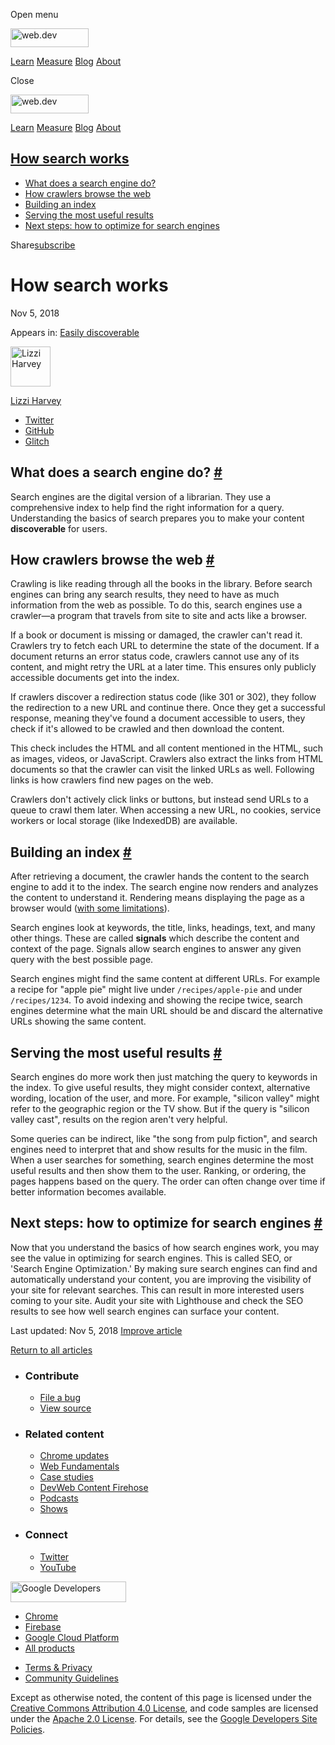 <span class="w-tooltip w-tooltip--left">Open menu</span>

<a href="/" class="gc-analytics-event header-default__logo-link"><img src="/images/lockup.svg" alt="web.dev" class="header-default__logo" width="125" height="30" /></a>

<a href="/learn/" class="gc-analytics-event header-default__link">Learn</a> <a href="/measure/" class="gc-analytics-event header-default__link">Measure</a> <a href="/blog/" class="gc-analytics-event header-default__link">Blog</a> <a href="/about/" class="gc-analytics-event header-default__link">About</a>

<span class="w-tooltip">Close</span>

<a href="/" class="gc-analytics-event"><img src="/images/lockup.svg" alt="web.dev" class="drawer-default__logo" width="125" height="30" /></a>

<a href="/learn/" class="gc-analytics-event drawer-default__link">Learn</a> <a href="/measure/" class="gc-analytics-event drawer-default__link">Measure</a> <a href="/blog/" class="gc-analytics-event drawer-default__link">Blog</a> <a href="/about/" class="gc-analytics-event drawer-default__link">About</a>

<a href="#how-search-works" class="w-toc__header--link">How search works</a>
----------------------------------------------------------------------------

-   [What does a search engine do?](#what-does-a-search-engine-do)
-   [How crawlers browse the web](#how-crawlers-browse-the-web)
-   [Building an index](#building-an-index)
-   [Serving the most useful results](#serving-the-most-useful-results)
-   [Next steps: how to optimize for search engines](#next-steps:-how-to-optimize-for-search-engines)

Share<a href="/newsletter/" class="gc-analytics-event w-actions__fab w-actions__fab--subscribe"><span>subscribe</span></a>

How search works
================

Nov 5, 2018

<span class="w-post-signpost__title">Appears in:</span> <a href="/discoverable" class="w-post-signpost__link">Easily discoverable</a>

[<img src="https://web-dev.imgix.net/image/admin/qAnatGOMJMeJhHbHwbWp.jpg?auto=format&amp;fit=crop&amp;h=64&amp;w=64" alt="Lizzi Harvey" class="w-author__image" sizes="(min-width: 64px) 64px, calc(100vw - 48px)" srcset="https://web-dev.imgix.net/image/admin/qAnatGOMJMeJhHbHwbWp.jpg?fit=crop&amp;h=64&amp;w=64&amp;auto=format&amp;dpr=1&amp;q=75, https://web-dev.imgix.net/image/admin/qAnatGOMJMeJhHbHwbWp.jpg?fit=crop&amp;h=64&amp;w=64&amp;auto=format&amp;dpr=2&amp;q=50 2x, https://web-dev.imgix.net/image/admin/qAnatGOMJMeJhHbHwbWp.jpg?fit=crop&amp;h=64&amp;w=64&amp;auto=format&amp;dpr=3&amp;q=35 3x, https://web-dev.imgix.net/image/admin/qAnatGOMJMeJhHbHwbWp.jpg?fit=crop&amp;h=64&amp;w=64&amp;auto=format&amp;dpr=4&amp;q=23 4x, https://web-dev.imgix.net/image/admin/qAnatGOMJMeJhHbHwbWp.jpg?fit=crop&amp;h=64&amp;w=64&amp;auto=format&amp;dpr=5&amp;q=20 5x" width="64" height="64" />](/authors/ekharvey/)

<a href="/authors/ekharvey/" class="w-author__name-link">Lizzi Harvey</a>

-   <a href="https://twitter.com/HarveyLizzi" class="w-author__link">Twitter</a>
-   <a href="https://github.com/ekharvey" class="w-author__link">GitHub</a>
-   <a href="https://glitch.com/@ekharvey" class="w-author__link">Glitch</a>

What does a search engine do? <a href="#what-does-a-search-engine-do" class="w-headline-link">#</a>
---------------------------------------------------------------------------------------------------

Search engines are the digital version of a librarian. They use a comprehensive index to help find the right information for a query. Understanding the basics of search prepares you to make your content **discoverable** for users.

How crawlers browse the web <a href="#how-crawlers-browse-the-web" class="w-headline-link">#</a>
------------------------------------------------------------------------------------------------

Crawling is like reading through all the books in the library. Before search engines can bring any search results, they need to have as much information from the web as possible. To do this, search engines use a crawler—a program that travels from site to site and acts like a browser.

If a book or document is missing or damaged, the crawler can't read it. Crawlers try to fetch each URL to determine the state of the document. If a document returns an error status code, crawlers cannot use any of its content, and might retry the URL at a later time. This ensures only publicly accessible documents get into the index.

If crawlers discover a redirection status code (like 301 or 302), they follow the redirection to a new URL and continue there. Once they get a successful response, meaning they've found a document accessible to users, they check if it's allowed to be crawled and then download the content.

This check includes the HTML and all content mentioned in the HTML, such as images, videos, or JavaScript. Crawlers also extract the links from HTML documents so that the crawler can visit the linked URLs as well. Following links is how crawlers find new pages on the web.

Crawlers don't actively click links or buttons, but instead send URLs to a queue to crawl them later. When accessing a new URL, no cookies, service workers or local storage (like IndexedDB) are available.

Building an index <a href="#building-an-index" class="w-headline-link">#</a>
----------------------------------------------------------------------------

After retrieving a document, the crawler hands the content to the search engine to add it to the index. The search engine now renders and analyzes the content to understand it. Rendering means displaying the page as a browser would ([with some limitations](https://developers.google.com/search/docs/guides/rendering)).

Search engines look at keywords, the title, links, headings, text, and many other things. These are called **signals** which describe the content and context of the page. Signals allow search engines to answer any given query with the best possible page.

Search engines might find the same content at different URLs. For example a recipe for "apple pie" might live under `/recipes/apple-pie` and under `/recipes/1234`. To avoid indexing and showing the recipe twice, search engines determine what the main URL should be and discard the alternative URLs showing the same content.

Serving the most useful results <a href="#serving-the-most-useful-results" class="w-headline-link">#</a>
--------------------------------------------------------------------------------------------------------

Search engines do more work then just matching the query to keywords in the index. To give useful results, they might consider context, alternative wording, location of the user, and more. For example, "silicon valley" might refer to the geographic region or the TV show. But if the query is "silicon valley cast", results on the region aren't very helpful.

Some queries can be indirect, like "the song from pulp fiction", and search engines need to interpret that and show results for the music in the film. When a user searches for something, search engines determine the most useful results and then show them to the user. Ranking, or ordering, the pages happens based on the query. The order can often change over time if better information becomes available.

Next steps: how to optimize for search engines <a href="#next-steps:-how-to-optimize-for-search-engines" class="w-headline-link">#</a>
--------------------------------------------------------------------------------------------------------------------------------------

Now that you understand the basics of how search engines work, you may see the value in optimizing for search engines. This is called SEO, or 'Search Engine Optimization.' By making sure search engines can find and automatically understand your content, you are improving the visibility of your site for relevant searches. This can result in more interested users coming to your site. Audit your site with Lighthouse and check the SEO results to see how well search engines can surface your content.

<span class="w-mr--sm">Last updated: Nov 5, 2018 </span>[Improve article](https://github.com/GoogleChrome/web.dev/blob/master/src/site/content/en/discoverable/how-search-works/index.md)

<a href="/discoverable" class="gc-analytics-event w-article-navigation__link w-article-navigation__link--back w-article-navigation__link--single">Return to all articles</a>

-   ### Contribute

    -   <a href="https://github.com/GoogleChrome/web.dev/issues/new?assignees=&amp;labels=bug&amp;template=bug_report.md&amp;title=" class="w-footer__linkbox-link">File a bug</a>
    -   <a href="https://github.com/googlechrome/web.dev" class="w-footer__linkbox-link">View source</a>

-   ### Related content

    -   <a href="https://blog.chromium.org/" class="w-footer__linkbox-link">Chrome updates</a>
    -   <a href="https://developers.google.com/web/" class="w-footer__linkbox-link">Web Fundamentals</a>
    -   <a href="https://developers.google.com/web/showcase/" class="w-footer__linkbox-link">Case studies</a>
    -   <a href="https://devwebfeed.appspot.com/" class="w-footer__linkbox-link">DevWeb Content Firehose</a>
    -   <a href="/podcasts/" class="w-footer__linkbox-link">Podcasts</a>
    -   <a href="/shows/" class="w-footer__linkbox-link">Shows</a>

-   ### Connect

    -   <a href="https://www.twitter.com/ChromiumDev" class="w-footer__linkbox-link">Twitter</a>
    -   <a href="https://www.youtube.com/user/ChromeDevelopers" class="w-footer__linkbox-link">YouTube</a>

<a href="https://developers.google.com/" class="w-footer__utility-logo-link"><img src="/images/lockup-color.png" alt="Google Developers" class="w-footer__utility-logo" width="185" height="33" /></a>

-   <a href="https://developer.chrome.com/" class="w-footer__utility-link">Chrome</a>
-   <a href="https://firebase.google.com/" class="w-footer__utility-link">Firebase</a>
-   <a href="https://cloud.google.com/" class="w-footer__utility-link">Google Cloud Platform</a>
-   <a href="https://developers.google.com/products" class="w-footer__utility-link">All products</a>

<!-- -->

-   <a href="https://policies.google.com/" class="w-footer__utility-link">Terms &amp; Privacy</a>
-   <a href="/community-guidelines/" class="w-footer__utility-link">Community Guidelines</a>

Except as otherwise noted, the content of this page is licensed under the [Creative Commons Attribution 4.0 License](https://creativecommons.org/licenses/by/4.0/), and code samples are licensed under the [Apache 2.0 License](https://www.apache.org/licenses/LICENSE-2.0). For details, see the [Google Developers Site Policies](https://developers.google.com/terms/site-policies).
